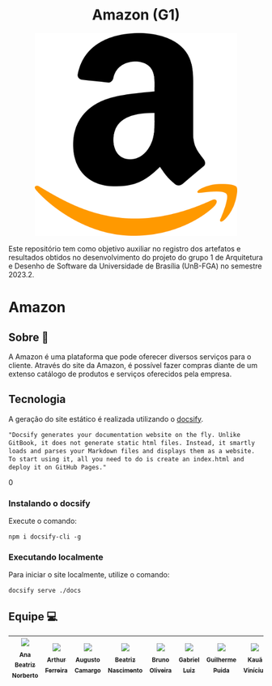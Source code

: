 <h1 align="center">Amazon (G1) </h1>

<p align="center">
    <img src="docs/assets/logo-amazon.png" width="400" height="400">
</p>

Este repositório tem como objetivo auxiliar no registro dos artefatos e resultados obtidos no desenvolvimento do projeto do grupo 1 de Arquitetura e Desenho de Software da Universidade de Brasília (UnB-FGA) no semestre 2023.2.

# Amazon

## Sobre :page_facing_up:

A Amazon é uma plataforma que pode oferecer diversos serviços para o cliente. Através do site da Amazon, é possível fazer compras diante de um extenso catálogo de produtos e serviços oferecidos pela empresa.

## Tecnologia

A geração do site estático é realizada utilizando o [docsify](https://docsify.js.org/).

```shell
"Docsify generates your documentation website on the fly. Unlike GitBook, it does not generate static html files. Instead, it smartly loads and parses your Markdown files and displays them as a website. To start using it, all you need to do is create an index.html and deploy it on GitHub Pages."
```

0

### Instalando o docsify

Execute o comando:

```shell
npm i docsify-cli -g
```

### Executando localmente

Para iniciar o site localmente, utilize o comando:

<!-- @import "[TOC]" {cmd="toc" depthFrom=1 depthTo=6 orderedList=false} -->

```shell
docsify serve ./docs
```

## Equipe :computer:

| [<img src="https://github.com/ananorberto.png?size=400" width=50><br><sub>Ana Beatriz Norberto</sub>](https://github.com/ananorberto) | [<img src="https://github.com/ArthurFerreiraRodrigues.png?size=400" width=50><br><sub>Arthur Ferreira</sub>](https://github.com/ArthurFerreiraRodrigues) | [<img src="https://github.com/augustocrmg.png?size=400" width=50><br><sub>Augusto Camargo</sub>](https://github.com/augustocrmg) | [<img src="https://github.com/Beatrizvn.png?size=400" width=50><br><sub>Beatriz Nascimento</sub>](https://github.com/Beatrizvn) | [<img src="https://github.com/eng-Bruno.png?size=400" width=50><br><sub>Bruno Oliveira</sub>](https://github.com/eng-Bruno) | [<img src="https://github.com/ggomesbr.png?size=400" width=50><br><sub>Gabriel Luiz</sub>](https://github.com/ggomesbr) | [<img src="https://github.com/guilherme-puida.png?size=400" width=50><br><sub>Guilherme Puida</sub>](https://github.com/guilherme-puida) | [<img src="https://github.com/kaua-pt.png?size=400" width=50><br><sub>Kauã Vinícius</sub>](https://github.com/kaua-pt) | [<img src="https://github.com/Mylena-angelica.png?size=400" width=50><br><sub>Mylena Angélica</sub>](https://github.com/Mylena-angelica) | [<img src="https://github.com/samuel-sato.png?size=400" width=50><br><sub>Samuel Sato</sub>](https://github.com/samuel-sato) |
| :-----------------------------------------------------------------------------------------------------------------------------------: | :------------------------------------------------------------------------------------------------------------------------------------------------------: | :------------------------------------------------------------------------------------------------------------------------------: | :-----------------------------------------------------------------------------------------------------------------------------: | :-------------------------------------------------------------------------------------------------------------------------: | :---------------------------------------------------------------------------------------------------------------------: | :--------------------------------------------------------------------------------------------------------------------------------------: | :--------------------------------------------------------------------------------------------------------------------: | :--------------------------------------------------------------------------------------------------------------------------------------: | :--------------------------------------------------------------------------------------------------------------------------: |

```

```
